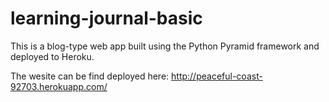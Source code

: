 # learning-journal-basic

This is a blog-type web app built using the Python Pyramid framework and deployed to Heroku.

The wesite can be find deployed here: http://peaceful-coast-92703.herokuapp.com/
